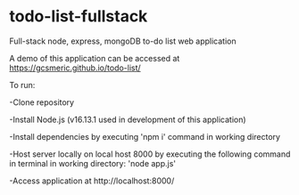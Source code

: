 # todo-list-fullstack
Full-stack node, express, mongoDB to-do list web application

A demo of this application can be accessed at https://gcsmeric.github.io/todo-list/

To run:

-Clone repository

-Install Node.js (v16.13.1 used in development of this application)

-Install dependencies by executing 'npm i' command in working directory

-Host server locally on local host 8000 by executing the following command in terminal in working directory: 'node app.js'

-Access application at http://localhost:8000/
